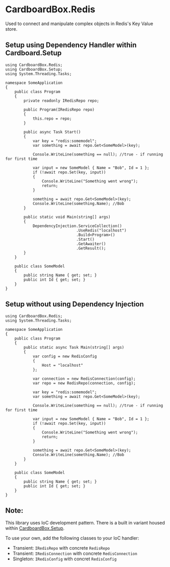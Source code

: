 ﻿# CardboardBox.Redis
Used to connect and manipulate complex objects in Redis's Key Value store.

## Setup using Dependency Handler within Cardboard.Setup
``` CSharp
using CardboardBox.Redis;
using CardboardBox.Setup;
using System.Threading.Tasks;

namespace SomeApplication
{
    public class Program
    {
        private readonly IRedisRepo repo;

        public Program(IRedisRepo repo)
        {
            this.repo = repo;
        }

        public async Task Start()
        {
            var key = "redis:somemodel";
            var something = await repo.Get<SomeModel>(key);

            Console.WriteLine(something == null); //true - if running for first time
            
            var input = new SomeModel { Name = "Bob", Id = 1 };
            if (!await repo.Set(key, input))
            {
                Console.WriteLine("Something went wrong");
                return;
            }

            something = await repo.Get<SomeModel>(key);
            Console.WriteLine(something.Name); //Bob
        }

        public static void Main(string[] args)
        {
            DependencyInjection.ServiceCollection()
                               .UseRedis("localhost")
                               .Build<Program>()
                               .Start()
                               .GetAwaiter()
                               .GetResult();
        }
    }

    public class SomeModel
    {
        public string Name { get; set; }
        public int Id { get; set; }
    }
}
```

## Setup without using Dependency Injection
``` CSharp
using CardboardBox.Redis;
using System.Threading.Tasks;

namespace SomeApplication
{
    public class Program
    {
        public static async Task Main(string[] args)
        {
            var config = new RedisConfig
            {
                Host = "localhost"
            };

            var connection = new RedisConnection(config);
            var repo = new RedisRepo(connection, config);

            var key = "redis:somemodel";
            var something = await repo.Get<SomeModel>(key);

            Console.WriteLine(something == null); //true - if running for first time
            
            var input = new SomeModel { Name = "Bob", Id = 1 };
            if (!await repo.Set(key, input))
            {
                Console.WriteLine("Something went wrong");
                return;
            }

            something = await repo.Get<SomeModel>(key);
            Console.WriteLine(something.Name); //Bob
        }
    }

    public class SomeModel
    {
        public string Name { get; set; }
        public int Id { get; set; }
    }
}
```

## Note: 
This library uses IoC development pattern. There is a built in variant housed within [CardboardBox.Setup](https://github.com/calico-crusade/CardboardBox/tree/master/CardboardBox.Setup).

To use your own, add the following classes to your IoC handler:
* Transient: ```IRedisRepo``` with concrete ```RedisRepo```
* Transient: ```IRedisConnection``` with concrete ```RedisConnection```
* Singleton: ```IRedisConfig``` with concret ```RedisConfig```